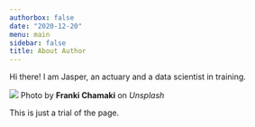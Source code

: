 ```yaml
---
authorbox: false
date: "2020-12-20"
menu: main
sidebar: false
title: About Author
---
```


Hi there! I am Jasper, an actuary and a data scientist in training.

![](/./about_files/image_data.jpg)
Photo by **Franki Chamaki** on *Unsplash*

This is just a trial of the page.

